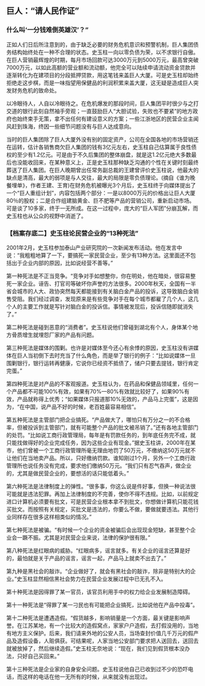 ## 巨人：“请人民作证”

### 什么叫‘一分钱难倒英雄汉’？”

正如人们日后所注意到的，由于缺乏必要的财务危机意识和预警机制，巨人集团债务结构始终处在一种不合理的状态。史玉柱一向以零负债为荣，以不求银行自傲。在巨人营销最辉煌的时期，每月市场回款可达3000万元到5000万元，最高曾突破7000万元，以如此高额的营业额和流动额，他完全可以陆续申请流动资金贷款并逐渐转化为在建项目的分段抵押贷款，用这笔钱来盖巨人大厦。可是史玉柱却始终拒绝走这步棋，而是一味指望用保健品的利润积累来盖大厦，这无疑是造成巨人突发财务危机的致命处。

以冷眼待人，人自以冷眼待之。在危机爆发的那段时间，巨人集团平时很少与之打交道的银行此刻自然袖手旁观；一直鼓励巨人“大胆试验，失败也不要紧”的地方政府也始终束手无策，拿不出任何有建设意义的方案；一些江浙地区的民营企业主闻风赶到珠海，终因一些细节问题没有与巨人达成意向。

当时的巨人集团除了巨人大厦外没有别的固定资产，公司在全国各地的市场营销还在运转，估计各销售商欠巨人集团的钱有3亿元左右，史玉柱自己估算属于良性债权的至少有1.2亿元。可是由于不久后集团的整体崩盘，就是这1.2亿元绝大多数最后也没能收回来，在某种意义上，正是史玉柱那种缺乏沟通的个性在关键时刻最终葬送了巨人集团。在巨人晚期曾出任常务副总裁的王建曾评价史玉柱说，他最大的缺点是清高，最大的弱项是与人交往，最大的局限是零负债理论。(摘自《谁为晚餐埋单》，作者王建、王育)在财务危机被曝光3个月后，史玉柱终于向媒体提出了一个“巨人重组计划”，内容包括两个部分：一是以8000万元的价格出让巨人大厦80％的股权；二是合作组建脑黄金、巨不肥等产品的营销公司，重新启动市场。可是谈了10多家，终于一无所成。在这一过程中，庞大的“巨人军团”分崩瓦解，而史玉柱也从公众的视野中消逝了。

### 【档案存底二】史玉柱论民营企业的“13种死法”

2001年2月，史玉柱参加泰山产业研究院的一次新闻发布活动。他在发言中说：“我粗粗地算了一下，要搞死一家民营企业，至少有13种方法。这里面还不包括出于企业内部的原因，比如说经营不善等。”

第一种死法是不正当竞争。“竞争对手如想整你，你在明处，他在暗处，很容易整死一家企业。诬告、打官司等破坏你声誉的方法很多。2000年秋天，全国有一半省会城市的人大、政协突然每天都能接到有关脑白金产品的投诉，这导致脑白金销售受阻。我们经过调查，发现原来是有些竞争对手在每个城市都雇了几个人，这几个人的主要工作就是写针对脑白金的投诉信。事情被发现后，投诉信随即就消失了。”

第二种死法是碰到恶意的“消费者”。史玉柱说他们曾碰到湖北有个人，身体某个地方骨质增生就埋怨厂家的产品有问题。

第三种死法是媒体的围剿。也许是对媒体至今还心有余悸的原因，史玉柱没有讲媒体在巨人当初倒下去时充当了什么角色，而是举了银行的例子：“比如说媒体一旦围剿银行，银行运转再健康，它说你已经资不抵债了，储户只要去提钱，银行肯定完蛋。”

第四种死法是对产品的不客观报道。史玉柱认为，在药品和保健品领域里，任何一个产品都不可能100%有效，如果有70%—80%有效就比较好了，如果90%有效，产品就称得上优秀；“如果媒体只报道那10%无效的，产品马上完蛋”，这是因为，“在中国，说产品不好的时候，老百姓最容易相信”。

第五种死法是主管部门把企业搞死。“产品做大了，哪怕只有万分之一的不合格率，但被投诉到主管部门，就有可能整个产品的批文被吊销了。”还有各地主管部门的处罚。“比如说工商行政管理局，每年是有罚款任务的，到年底任务完不成，就只能找做得好的企业完成任务，因为这些企业有现金。”据史玉柱讲，2000年在某市，他们曾被一个工商行政管理所毫无理由地罚了50万元，不缴纳这50万元就不让他们在当地卖产品。所以，只好缴纳罚款。谁知刚过1个月，另外一个工商行政管理所也说任务没有完成，要求他们缴纳50万元。“我们只有忍气吞声，做企业的，尤其是做民营企业的，要想活的话只能低着头。”

第六种死法是法律制度上的弹性。“很多事，你这么说是件好事，但换一种说法很可能就是违法犯罪。再加上法律制度的不完善，使你不得不违规。比如，以前规定进口计算机必须要有批文，可是民营企业根本拿不到批文，你想做计算机只能花钱买批文。而按照有关规定，买批文是违法的，你要么不做，要做就要违法。其他行业同样存在很多这样相类似的情况。”

第七种死法是被骗。“有时候一个企业的资金被骗后会出现现金短缺，甚至整个企业会一蹶不振。尤其是对民营企业来说，法律的保护很有限。”

第八种死法是红眼病的威胁。“红眼病多，谣言就多。有关企业的谣言还算是好的，最怕就是关于产品的谣言，谣言一起，产品马上就卖不出去了。”

第九种是黑社会的敲诈。“企业做好了，就会有黑社会的敲诈，除非是特别大的企业。”史玉柱显然相信黑社会势力在民营企业发展过程中已无孔不入。

第十种死法是因得罪了某一官员，该官员利用手中的权力给企业发展制造障碍。

第十一种死法是“得罪了某一刁民也有可能把企业搞死，比如说他在产品中投毒”。

第十二种死法是遭遇造假。“假货越多，影响销量是一个方面，最关键是影响声誉。在江苏某地，有一个比较大的造假窝点，家家户户造假，去打假没用的，当地有地方主义保护。后来，我们请来外地的公安人员，当场查封价值几千万元的假产品及造假设备，人赃俱获。可结果呢，人家当地公安部门要求把人送回去，送回去就被放掉了，然后继续造假。”史玉柱无奈地说：“现在，我们见到假货根本没办法，只好自己买回来。”

第十三种死法是企业家的自身安全问题。史玉柱说他自己已收到过不少的恐吓电话，而这样的电话在他一无所有的时候，从来就没有出现过。
